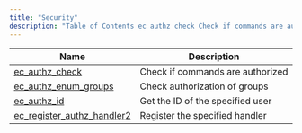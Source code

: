 ```yaml
---
title: "Security"
description: "Table of Contents ec authz check Check if commands are authorized ec authz enum groups Check authorization of groups ec authz id Get the ID of the specified user ec register authz handler 2 Register the specified handler..."
---
```



| Name                                                                                                                | Description                      |
|---------------------------------------------------------------------------------------------------------------------|----------------------------------|
| [ec_authz_check](/momentum/3/3-api/apis-ec-authz-check)                         | Check if commands are authorized |
| [ec_authz_enum_groups](/momentum/3/3-api/apis-ec-authz-enum-groups)             | Check authorization of groups    |
| [ec_authz_id](/momentum/3/3-api/apis-ec-authz-id)                               | Get the ID of the specified user |
| [ec_register_authz_handler2](/momentum/3/3-api/apis-ec-register-authz-handler-2) | Register the specified handler   |
